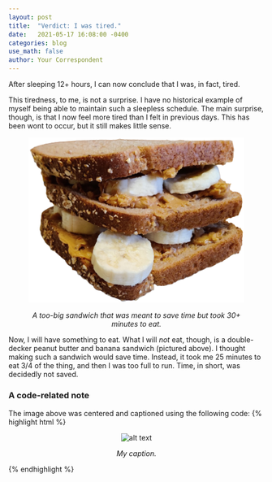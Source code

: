 ```yaml
---
layout: post
title:  "Verdict: I was tired."
date:   2021-05-17 16:08:00 -0400
categories: blog
use_math: false
author: Your Correspondent
---
```

After sleeping 12+ hours, I can now conclude that I was, in fact, tired.

This tiredness, to me, is not a surprise. I have no historical example of myself being able to maintain such a sleepless schedule. The main surprise, though, is that I now feel more tired than I felt in previous days. This has been wont to occur, but it still makes little sense.

<!-- A cumbersome but valid way to make a centered, captioned image. -->
<figure class="align-center">
	<p align="center">
		<img src="/images/2021-05-17-cropped-sammie.png" alt="double-decker sammie">
	</p>
	<figcaption>
		<p align="center"><i>A too-big sandwich that was meant to save time but took 30+ minutes to eat.</i></p>
	</figcaption>
</figure> 

Now, I will have something to eat. What I will *not* eat, though, is a double-decker peanut butter and banana sandwich (pictured above). I thought making such a sandwich would save time. Instead, it took me 25 minutes to eat 3/4 of the thing, and then I was too full to run. Time, in short, was decidedly not saved.

### A code-related note

The image above was centered and captioned using the following code:
{% highlight html %}
<figure class="align-center">
 <p align="center">
  <img src="/images/image_name.png" alt="alt text">
 </p>
 <figcaption class="align-center">
  <p align="center">
   <i>My caption.</i>
  </p>
 </figcaption>
</figure> 
{% endhighlight %}
